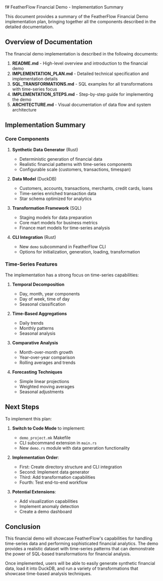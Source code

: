f# FeatherFlow Financial Demo - Implementation Summary

This document provides a summary of the FeatherFlow Financial Demo implementation plan, bringing together all the components described in the detailed documentation.

## Overview of Documentation

The financial demo implementation is described in the following documents:

1. **README.md** - High-level overview and introduction to the financial demo
2. **IMPLEMENTATION_PLAN.md** - Detailed technical specification and implementation details
3. **SQL_TRANSFORMATIONS.md** - SQL examples for all transformations with time-series focus
4. **IMPLEMENTATION_STEPS.md** - Step-by-step guide for implementing the demo
5. **ARCHITECTURE.md** - Visual documentation of data flow and system architecture

## Implementation Summary

### Core Components

1. **Synthetic Data Generator** (Rust)
   - Deterministic generation of financial data
   - Realistic financial patterns with time-series components
   - Configurable scale (customers, transactions, timespan)

2. **Data Model** (DuckDB)
   - Customers, accounts, transactions, merchants, credit cards, loans
   - Time-series enriched transaction data
   - Star schema optimized for analytics

3. **Transformation Framework** (SQL)
   - Staging models for data preparation
   - Core mart models for business metrics
   - Finance mart models for time-series analysis

4. **CLI Integration** (Rust)
   - New `demo` subcommand in FeatherFlow CLI
   - Options for initialization, generation, loading, transformation

### Time-Series Features

The implementation has a strong focus on time-series capabilities:

1. **Temporal Decomposition**
   - Day, month, year components
   - Day of week, time of day
   - Seasonal classification

2. **Time-Based Aggregations**
   - Daily trends
   - Monthly patterns
   - Seasonal analysis

3. **Comparative Analysis**
   - Month-over-month growth
   - Year-over-year comparison
   - Rolling averages and trends

4. **Forecasting Techniques**
   - Simple linear projections
   - Weighted moving averages
   - Seasonal adjustments

## Next Steps

To implement this plan:

1. **Switch to Code Mode** to implement:
   - `demo_project.mk` Makefile
   - CLI subcommand extension in `main.rs`
   - New `demo.rs` module with data generation functionality

2. **Implementation Order**:
   - First: Create directory structure and CLI integration
   - Second: Implement data generator 
   - Third: Add transformation capabilities
   - Fourth: Test end-to-end workflow

3. **Potential Extensions**:
   - Add visualization capabilities
   - Implement anomaly detection
   - Create a demo dashboard

## Conclusion

This financial demo will showcase FeatherFlow's capabilities for handling time-series data and performing sophisticated financial analytics. The demo provides a realistic dataset with time-series patterns that can demonstrate the power of SQL-based transformations for financial analysis.

Once implemented, users will be able to easily generate synthetic financial data, load it into DuckDB, and run a variety of transformations that showcase time-based analysis techniques.